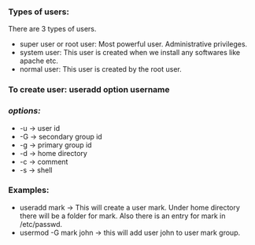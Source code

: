 ### Types of users:
There are 3 types of users.
* super user or root user: Most powerful user. Administrative privileges.
* system user: This user is created when we install any softwares like apache etc.
* normal user: This user is created by the root user.

### **To create user:** useradd option username
### ****_options:_****
* -u -> user id
* -G -> secondary group id
* -g -> primary group id
* -d -> home directory
* -c -> comment
* -s -> shell
### Examples:
* useradd mark -> This will create a user mark.
Under home directory there will be a folder for mark.
Also there is an entry for mark in /etc/passwd.
* usermod -G mark john -> this will add user john to user mark group.
